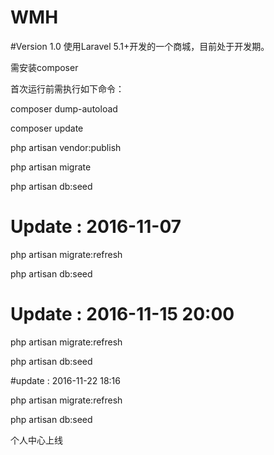 # WMH
#Version 1.0
使用Laravel 5.1+开发的一个商城，目前处于开发期。

需安装composer

首次运行前需执行如下命令：

composer dump-autoload

composer update

php artisan vendor:publish

php artisan migrate

php artisan db:seed

# Update :   2016-11-07

php artisan migrate:refresh

php artisan db:seed

# Update :   2016-11-15 20:00

php artisan migrate:refresh

php artisan db:seed

#update : 2016-11-22 18:16

php artisan migrate:refresh

php artisan db:seed

个人中心上线

